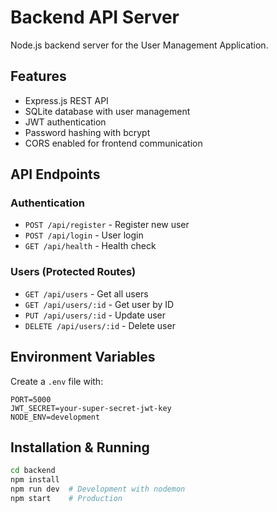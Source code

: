 # Backend API Server

Node.js backend server for the User Management Application.

## Features

- Express.js REST API
- SQLite database with user management
- JWT authentication
- Password hashing with bcrypt
- CORS enabled for frontend communication

## API Endpoints

### Authentication
- `POST /api/register` - Register new user
- `POST /api/login` - User login
- `GET /api/health` - Health check

### Users (Protected Routes)
- `GET /api/users` - Get all users
- `GET /api/users/:id` - Get user by ID
- `PUT /api/users/:id` - Update user
- `DELETE /api/users/:id` - Delete user

## Environment Variables

Create a `.env` file with:
```
PORT=5000
JWT_SECRET=your-super-secret-jwt-key
NODE_ENV=development
```

## Installation & Running

```bash
cd backend
npm install
npm run dev  # Development with nodemon
npm start    # Production
``` 